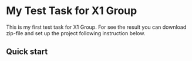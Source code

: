 # My Test Task for X1 Group

This is my first test task for X1 Group. For see the result you can download zip-file and set up the project following instruction below.

## Quick start

